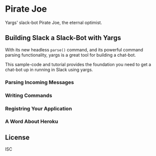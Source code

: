 # Pirate Joe

Yargs' slack-bot Pirate Joe, the eternal optimist.

## Building Slack a Slack-Bot with Yargs

With its new headless `parse()` command, and its powerful command
parsing functionality, yargs is a great tool for building a chat-bot.

This sample-code and tutorial provides the foundation you need to get a
chat-bot up in running in Slack using yargs.

### Parsing Incoming Messages

### Writing Commands

### Registring Your Application

### A Word About Heroku

## License

ISC
